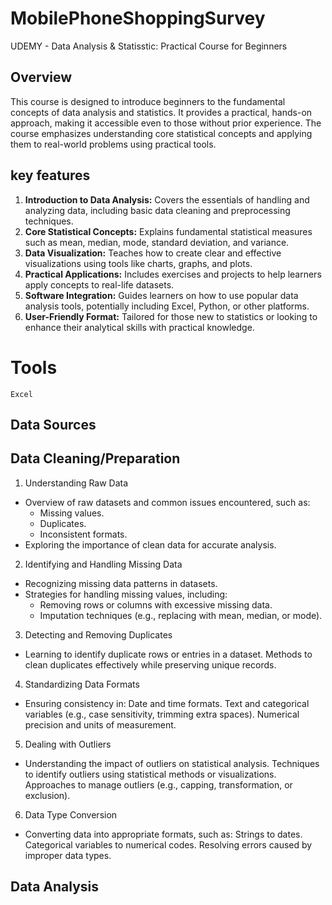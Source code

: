 # MobilePhoneShoppingSurvey
UDEMY - Data Analysis &amp; Statisstic: Practical Course for Beginners

## Overview 
This course is designed to introduce beginners to the fundamental concepts of data analysis and statistics. It provides a practical, hands-on approach, making it accessible even to those without prior experience. The course emphasizes understanding core statistical concepts and applying them to real-world problems using practical tools.

## key features 
1. **Introduction to Data Analysis:** Covers the essentials of handling and analyzing data, including basic data cleaning and preprocessing techniques.
2. **Core Statistical Concepts:** Explains fundamental statistical measures such as mean, median, mode, standard deviation, and variance.
3. **Data Visualization:** Teaches how to create clear and effective visualizations using tools like charts, graphs, and plots.
4. **Practical Applications:** Includes exercises and projects to help learners apply concepts to real-life datasets.
5. **Software Integration:** Guides learners on how to use popular data analysis tools, potentially including Excel, Python, or other platforms.
6. **User-Friendly Format:** Tailored for those new to statistics or looking to enhance their analytical skills with practical knowledge.

# Tools
`Excel`

## Data Sources 

## Data Cleaning/Preparation 

1. Understanding Raw Data
- Overview of raw datasets and common issues encountered, such as:
    - Missing values.
    - Duplicates.
    - Inconsistent formats.
- Exploring the importance of clean data for accurate analysis.
2. Identifying and Handling Missing Data
- Recognizing missing data patterns in datasets.
- Strategies for handling missing values, including:
    - Removing rows or columns with excessive missing data.
    - Imputation techniques (e.g., replacing with mean, median, or mode).
3. Detecting and Removing Duplicates
- Learning to identify duplicate rows or entries in a dataset.
Methods to clean duplicates effectively while preserving unique records.
4. Standardizing Data Formats
- Ensuring consistency in:
Date and time formats.
Text and categorical variables (e.g., case sensitivity, trimming extra spaces).
Numerical precision and units of measurement.
5. Dealing with Outliers
- Understanding the impact of outliers on statistical analysis.
Techniques to identify outliers using statistical methods or visualizations.
Approaches to manage outliers (e.g., capping, transformation, or exclusion).
6. Data Type Conversion
- Converting data into appropriate formats, such as:
Strings to dates.
Categorical variables to numerical codes.
Resolving errors caused by improper data types.

## Data Analysis 

